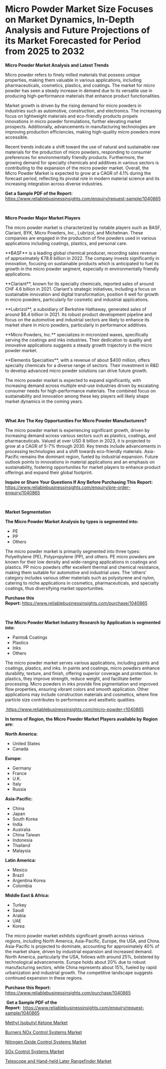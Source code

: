 <p><h1>Micro Powder Market Size Focuses on Market Dynamics, In-Depth Analysis and Future Projections of its Market Forecasted for Period from 2025 to 2032</h1></p><p><strong>Micro Powder Market Analysis and Latest Trends</strong></p>
<p><p>Micro powder refers to finely milled materials that possess unique properties, making them valuable in various applications, including pharmaceuticals, cosmetics, plastics, and coatings. The market for micro powder has seen a steady increase in demand due to its versatile use in producing high-performance materials that enhance product functionalities.</p><p>Market growth is driven by the rising demand for micro powders in industries such as automotive, construction, and electronics. The increasing focus on lightweight materials and eco-friendly products propels innovations in micro powder formulations, further elevating market prospects. Additionally, advancements in manufacturing technologies are improving production efficiencies, making high-quality micro powders more accessible.</p><p>Recent trends indicate a shift toward the use of natural and sustainable raw materials for the production of micro powders, responding to consumer preferences for environmentally friendly products. Furthermore, the growing demand for specialty chemicals and additives in various sectors is contributing to the expansion of the micro powder market. Overall, the Micro Powder Market is expected to grow at a CAGR of 4.1% during the forecast period, reflecting its pivotal role in modern material science and its increasing integration across diverse industries.</p></p>
<p><strong>Get a Sample PDF of the Report:&nbsp;</strong> <a href="https://www.reliablebusinessinsights.com/enquiry/request-sample/1040865?utm_campaign=3547&utm_medium=2&utm_source=Github&utm_content=ia&utm_term=01042025&utm_id=micro-powder">https://www.reliablebusinessinsights.com/enquiry/request-sample/1040865</a></p>
<p>&nbsp;</p>
<p><strong>Micro Powder Major Market Players</strong></p>
<p><p>The micro powder market is characterized by notable players such as BASF, Clariant, BYK, Micro Powders, Inc., Lubrizol, and Michelman. These companies are engaged in the production of fine powders used in various applications including coatings, plastics, and personal care.</p><p>**BASF** is a leading global chemical producer, recording sales revenue of approximately €78.6 billion in 2022. The company invests significantly in innovation, focusing on sustainable products which is anticipated to fuel its growth in the micro powder segment, especially in environmentally friendly applications.</p><p>**Clariant**, known for its specialty chemicals, reported sales of around CHF 4.6 billion in 2021. Clariant's strategic initiatives, including a focus on sustainable innovation and digital transformation, position it well for growth in micro powders, particularly for cosmetic and industrial applications.</p><p>**Lubrizol**, a subsidiary of Berkshire Hathaway, generated sales of around $6.4 billion in 2021. Its robust product development pipeline and focus on the automotive and industrial sectors are likely to enhance its market share in micro powders, particularly in performance additives.</p><p>**Micro Powders, Inc.** specializes in micronized waxes, specifically serving the coatings and inks industries. Their dedication to quality and innovative applications suggests a steady growth trajectory in the micro powder market.</p><p>**Elementis Specialties**, with a revenue of about $400 million, offers specialty chemicals for a diverse range of sectors. Their investment in R&D to develop advanced micro powder solutions can drive future growth.</p><p>The micro powder market is expected to expand significantly, with increasing demand across multiple end-use industries driven by escalating consumer needs for high-performance materials. The combined focus on sustainability and innovation among these key players will likely shape market dynamics in the coming years.</p></p>
<p>&nbsp;</p>
<p><strong>What Are The Key Opportunities For Micro Powder Manufacturers?</strong></p>
<p><p>The micro powder market is experiencing significant growth, driven by increasing demand across various sectors such as plastics, coatings, and pharmaceuticals. Valued at over USD 8 billion in 2023, it is projected to grow at a CAGR of 5-7% through 2030. Key trends include advancements in processing technologies and a shift towards eco-friendly materials. Asia-Pacific remains the dominant region, fueled by industrial expansion. Future outlook points to innovations in material applications and an emphasis on sustainability, fostering opportunities for market players to enhance product offerings and expand their global footprint.</p></p>
<p><strong>Inquire or Share Your Questions If Any Before Purchasing This Report:</strong> <a href="https://www.reliablebusinessinsights.com/enquiry/pre-order-enquiry/1040865?utm_campaign=3547&utm_medium=2&utm_source=Github&utm_content=ia&utm_term=01042025&utm_id=micro-powder">https://www.reliablebusinessinsights.com/enquiry/pre-order-enquiry/1040865</a></p>
<p>&nbsp;</p>
<p><strong>Market Segmentation</strong></p>
<p><strong>The Micro Powder Market Analysis by types is segmented into:</strong></p>
<p><ul><li>PE</li><li>PP</li><li>Others</li></ul></p>
<p><p>The micro powder market is primarily segmented into three types: Polyethylene (PE), Polypropylene (PP), and others. PE micro powders are known for their low density and wide-ranging applications in coatings and plastics. PP micro powders offer excellent thermal and chemical resistance, making them suitable for automotive and industrial uses. The 'others' category includes various other materials such as polystyrene and nylon, catering to niche applications in cosmetics, pharmaceuticals, and specialty coatings, thus diversifying market opportunities.</p></p>
<p><strong>Purchase this Report:&nbsp;</strong><a href="https://www.reliablebusinessinsights.com/purchase/1040865?utm_campaign=3547&utm_medium=2&utm_source=Github&utm_content=ia&utm_term=01042025&utm_id=micro-powder">https://www.reliablebusinessinsights.com/purchase/1040865</a></p>
<p>&nbsp;</p>
<p><strong>The Micro Powder Market Industry Research by Application is segmented into:</strong></p>
<p><ul><li>Paints& Coatings</li><li>Plastics</li><li>Inks</li><li>Others</li></ul></p>
<p><p>The micro powder market serves various applications, including paints and coatings, plastics, and inks. In paints and coatings, micro powders enhance durability, texture, and finish, offering superior coverage and protection. In plastics, they improve strength, reduce weight, and facilitate better processing. Micro powders in inks provide fine pigmentation and improved flow properties, ensuring vibrant colors and smooth application. Other applications may include construction materials and cosmetics, where fine particle size contributes to performance and aesthetic qualities.</p></p>
<p><a href="https://www.reliablebusinessinsights.com/micro-powder-r1040865?utm_campaign=3547&utm_medium=2&utm_source=Github&utm_content=ia&utm_term=01042025&utm_id=micro-powder">&nbsp;https://www.reliablebusinessinsights.com/micro-powder-r1040865</a></p>
<p><strong>In terms of Region, the Micro Powder Market Players available by Region are:</strong></p>
<p>
    <p> <strong> North America: </strong>
        <ul>
            <li>United States</li>
            <li>Canada</li>
        </ul>
        </p> 
    <p> <strong> Europe: </strong>
        <ul>
            <li>Germany</li>
            <li>France</li>
            <li>U.K.</li>
            <li>Italy</li>
            <li>Russia</li>
        </ul>
        </p> 
    <p> <strong> Asia-Pacific: </strong>
        <ul>
            <li>China</li>
            <li>Japan</li>
            <li>South Korea</li>
            <li>India</li>
            <li>Australia</li>
            <li>China Taiwan</li>
            <li>Indonesia</li>
            <li>Thailand</li>
            <li>Malaysia</li>
        </ul>
        </p> 
    <p> <strong> Latin America: </strong>
        <ul>
            <li>Mexico</li>
            <li>Brazil</li>
            <li>Argentina Korea</li>
            <li>Colombia</li>
        </ul>
        </p> 
    <p> <strong> Middle East & Africa: </strong>
        <ul>
            <li>Turkey</li>
            <li>Saudi</li>
            <li>Arabia</li>
            <li>UAE</li>
            <li>Korea</li>
        </ul>
    </p>
    </p>
<p><p>The micro powder market exhibits significant growth across various regions, including North America, Asia-Pacific, Europe, the USA, and China. Asia-Pacific is projected to dominate, accounting for approximately 40% of the market share, driven by industrial expansion and increased demand. North America, particularly the USA, follows with around 25%, bolstered by technological advancements. Europe holds about 20% due to robust manufacturing sectors, while China represents about 15%, fueled by rapid urbanization and industrial growth. The competitive landscape suggests continued expansion in these regions.</p></p>
<p><strong>Purchase this Report: </strong><a href="https://www.reliablebusinessinsights.com/purchase/1040865?utm_campaign=3547&utm_medium=2&utm_source=Github&utm_content=ia&utm_term=01042025&utm_id=micro-powder">https://www.reliablebusinessinsights.com/purchase/1040865</a></p>
<p>&nbsp;<strong>Get a Sample PDF of the Report:&nbsp;&nbsp;</strong><a href="https://www.reliablebusinessinsights.com/enquiry/request-sample/1040865?utm_campaign=3547&utm_medium=2&utm_source=Github&utm_content=ia&utm_term=01042025&utm_id=micro-powder">https://www.reliablebusinessinsights.com/enquiry/request-sample/1040865</a></p>
<p><strong></strong></p>
<p><p><a href="https://github.com/guyotkiferhi/Market-Research-Report-List-1/blob/main/methyl-isobutyl-ketone-market.md?utm_campaign=3547&utm_medium=2&utm_source=Github&utm_content=ia&utm_term=01042025&utm_id=micro-powder">Methyl Isobutyl Ketone Market</a></p><p><a href="https://www.linkedin.com/pulse/latest-market-analysis-shows-burners-nox-control-systems-96xbe?utm_campaign=3547&utm_medium=2&utm_source=Github&utm_content=ia&utm_term=01042025&utm_id=micro-powder">Burners NOx Control Systems Market</a></p><p><a href="https://www.linkedin.com/pulse/global-nitrogen-oxide-control-systems-market-size-growth-vjdnc?utm_campaign=3547&utm_medium=2&utm_source=Github&utm_content=ia&utm_term=01042025&utm_id=micro-powder">Nitrogen Oxide Control Systems Market</a></p><p><a href="https://www.linkedin.com/pulse/forecasting-future-sox-control-systems-market-size-projected-y1ybe?utm_campaign=3547&utm_medium=2&utm_source=Github&utm_content=ia&utm_term=01042025&utm_id=micro-powder">SOx Control Systems Market</a></p><p><a href="https://www.linkedin.com/pulse/telescope-hand-held-later-rangefinder-market-size-cagr-1wpac?utm_campaign=3547&utm_medium=2&utm_source=Github&utm_content=ia&utm_term=01042025&utm_id=micro-powder">Telescope and Hand-held Later Rangefinder Market</a></p></p>